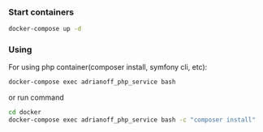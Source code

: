 ### Start containers

```bash
docker-compose up -d
```

### Using

For using php container(composer install, symfony cli, etc):

```bash
docker-compose exec adrianoff_php_service bash
```

or run command

```bash
cd docker
docker-compose exec adrianoff_php_service bash -c "composer install"